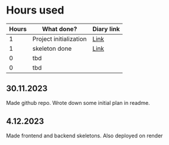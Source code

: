 # Hours used

| Hours| What done? | Diary link |
| -------- | ------- | --------- |
| 1 | Project initialization | [Link](#30.11.2023) |
| 1 | skeleton done | [Link](#4.12.2023) |
| 0 | tbd | |
| 0 | tbd | |

## 30.11.2023
Made github repo. Wrote down some initial plan in readme.

## 4.12.2023
Made frontend and backend skeletons. Also deployed on render
